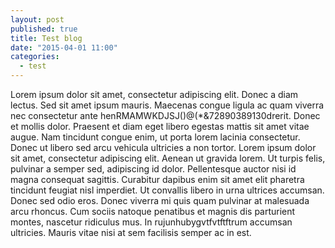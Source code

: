 ```yaml
---
layout: post
published: true
title: Test blog
date: "2015-04-01 11:00"
categories: 
  - test
---
```


Lorem ipsum dolor sit amet, consectetur adipiscing elit. Donec a diam lectus. Sed sit amet ipsum mauris. Maecenas congue ligula ac quam viverra nec consectetur ante henRMAMWKDJSJ()@(*&72890389130drerit. Donec et mollis dolor. Praesent et diam eget libero egestas mattis sit amet vitae augue. Nam tincidunt congue enim, ut porta lorem lacinia consectetur. Donec ut libero sed arcu vehicula ultricies a non tortor. Lorem ipsum dolor sit amet, consectetur adipiscing elit. Aenean ut gravida lorem. Ut turpis felis, pulvinar a semper sed, adipiscing id dolor. Pellentesque auctor nisi id magna consequat sagittis. Curabitur dapibus enim sit amet elit pharetra tincidunt feugiat nisl imperdiet. Ut convallis libero in urna ultrices accumsan. Donec sed odio eros. Donec viverra mi quis quam pulvinar at malesuada arcu rhoncus. Cum sociis natoque penatibus et magnis dis parturient montes, nascetur ridiculus mus. In rujunhubygvtfvtftftrum accumsan ultricies. Mauris vitae nisi at sem facilisis semper ac in est.